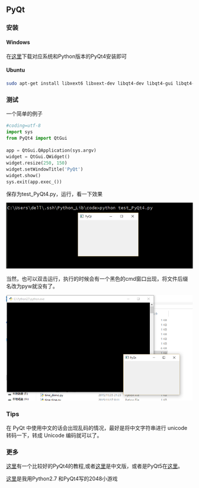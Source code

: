 ## PyQt

### 安装

#### Windows

在[这里](https://riverbankcomputing.com/software/pyqt/download)下载对应系统和Python版本的PyQt4安装即可

#### Ubuntu

```bash
sudo apt-get install libxext6 libxext-dev libqt4-dev libqt4-gui libqt4-sql qt4-dev-tools qt4-doc qt4-designer qt4-qtconfig "python-qt4-*" python-qt4
```

### 测试

一个简单的例子

```python
#coding=utf-8
import sys
from PyQt4 import QtGui

app = QtGui.QApplication(sys.argv)
widget = QtGui.QWidget()
widget.resize(250, 150)
widget.setWindowTitle('PyQt')
widget.show()
sys.exit(app.exec_())
```

保存为test_PyQt4.py，运行，看一下效果

![test_PyQt4](images/test_PyQt4.png)

当然，也可以双击运行，执行的时候会有一个黑色的cmd窗口出现，将文件后缀名改为pyw就没有了。

![testPyQt4](images/testPyQt4.png)

### Tips

在 PyQt 中使用中文的话会出现乱码的情况，最好是将中文字符串进行 unicode 转码一下，转成 Unicode 编码就可以了。

### 更多

[这里](http://zetcode.com/gui/pyqt4/)有一个比较好的PyQt4的教程,或者[这里](http://www.qaulau.com/books/PyQt4_Tutorial/index.html)是中文版，或者是PyQt5在[这里](http://zetcode.com/gui/pyqt5/)。

[这里](https://github.com/1106911190/PyQt_2048)是我用Python2.7 和PyQt4写的2048小游戏
